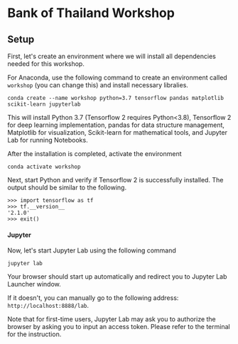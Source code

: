 # Bank of Thailand Workshop

## Setup

First, let's create an environment where we will install all dependencies needed for this workshop.

For Anaconda, use the following command to create an environment called `workshop` (you can change this) and install necessary libralies.

```
conda create --name workshop python=3.7 tensorflow pandas matplotlib scikit-learn jupyterlab
```
This will install Python 3.7 (Tensorflow 2 requires Python<3.8), Tensorflow 2 for deep learning implementation, pandas for data structure management, Matplotlib for visualization, Scikit-learn for mathematical tools, and Jupyter Lab for running Notebooks.

After the installation is completed, activate the environment

```
conda activate workshop
```

Next, start Python and verify if Tensorflow 2 is successfully installed. The output should be similar to the following.
```
>>> import tensorflow as tf
>>> tf.__version__
'2.1.0'
>>> exit()
```

#### Jupyter

Now, let's start Jupyter Lab using the following command
```
jupyter lab
```

Your browser should start up automatically and redirect you to Jupyter Lab Launcher window. 

If it doesn't, you can manually go to the following address: `http://localhost:8888/lab`. 

Note that for first-time users, Jupyter Lab may ask you to authorize the browser by asking you to input an access token. Please refer to the terminal for the instruction.
